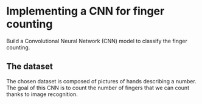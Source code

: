 # Implementing a CNN for finger counting 

Build a Convolutional Neural Network (CNN) model to classify the finger counting. 

## The dataset
The chosen dataset is composed of pictures of hands describing a number. The goal of this CNN is to count the number of fingers that we can count thanks to image recognition.
